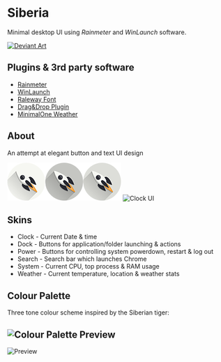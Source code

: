 
Siberia
=======
Minimal desktop UI using *Rainmeter* and *WinLaunch* software.

[![Deviant Art](http://orig08.deviantart.net/56f1/f/2007/345/9/6/deviantart_button_88x31_ii_by_basstar.gif)](http://zainja.deviantart.com/art/Siberia-628581270)

Plugins & 3rd party software
----------------------------
* [Rainmeter](http://rainmeter.net)
* [WinLaunch](http://winlaunch.org/)
* [Raleway Font](https://www.fontsquirrel.com/fonts/raleway)
* [Drag&Drop Plugin](https://github.com/TheAzack9/Drag-Drop)
* [MinimalOne Weather](https://mistrjosh.deviantart.com)


About
------
An attempt at elegant button and text UI design


![Launch Button](https://raw.githubusercontent.com/alizaliz/Siberia/master/%40Resources/Images/Buttons/LaunchButton.png)
![Clock UI](http://i.imgur.com/FG6JPFX.png)

Skins
-----
* Clock - Current Date & time
* Dock  - Buttons for application/folder launching  & actions
* Power - Buttons for controlling system powerdown, restart & log out
* Search  - Search bar which launches Chrome
* System  - Current CPU, top process & RAM usage
* Weather - Current temperature, location & weather stats

Colour Palette
---------------
Three tone colour scheme inspired by the Siberian tiger:


![Colour Palette](http://i.imgur.com/vygFYip.png)
Preview
-------
![Preview](http://pre03.deviantart.net/c29d/th/pre/f/2016/229/7/5/siberia_1_0_0_by_zainja-dae8oeu.png)
